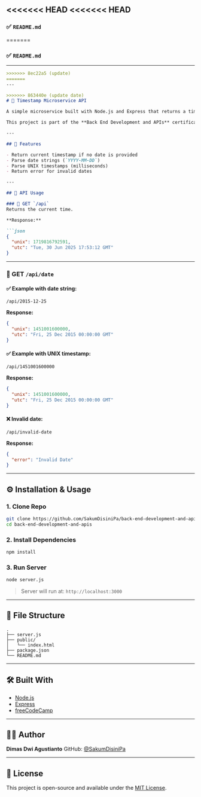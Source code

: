 <<<<<<< HEAD
<<<<<<< HEAD
---

### ✅ `README.md`

=======
### ✅ `README.md`

---

````markdown
>>>>>>> 8ec22a5 (update)
=======
---

>>>>>>> 863440e (update date)
# 📆 Timestamp Microservice API

A simple microservice built with Node.js and Express that returns a timestamp in both UNIX and UTC format.

This project is part of the **Back End Development and APIs** certification from [freeCodeCamp](https://www.freecodecamp.org/).

---

## 🚀 Features

- Return current timestamp if no date is provided
- Parse date strings (`YYYY-MM-DD`)
- Parse UNIX timestamps (milliseconds)
- Return error for invalid dates

---

## 🧪 API Usage

### 🔹 GET `/api`
Returns the current time.

**Response:**

```json
{
  "unix": 1719816792591,
  "utc": "Tue, 30 Jun 2025 17:53:12 GMT"
}
````

---

### 🔹 GET `/api/date`

#### ✅ Example with date string:

`/api/2015-12-25`

**Response:**

```json
{
  "unix": 1451001600000,
  "utc": "Fri, 25 Dec 2015 00:00:00 GMT"
}
```

#### ✅ Example with UNIX timestamp:

`/api/1451001600000`

**Response:**

```json
{
  "unix": 1451001600000,
  "utc": "Fri, 25 Dec 2015 00:00:00 GMT"
}
```

#### ❌ Invalid date:

`/api/invalid-date`

**Response:**

```json
{
  "error": "Invalid Date"
}
```

---

## ⚙️ Installation & Usage

### 1. Clone Repo

```bash
git clone https://github.com/SakumDisiniPa/back-end-development-and-apis.git
cd back-end-development-and-apis
```

### 2. Install Dependencies

```bash
npm install
```

### 3. Run Server

```bash
node server.js
```

> Server will run at: `http://localhost:3000`

---

## 📁 File Structure

```
.
├── server.js
├── public/
│   └── index.html
├── package.json
└── README.md
```

---

## 🛠️ Built With

* [Node.js](https://nodejs.org/)
* [Express](https://expressjs.com/)
* [freeCodeCamp](https://www.freecodecamp.org/)

---

## 👨‍💻 Author

**Dimas Dwi Agustianto**
GitHub: [@SakumDisiniPa](https://github.com/SakumDisiniPa)

---

## 📜 License

This project is open-source and available under the [MIT License](LICENSE).

```
